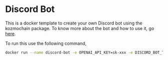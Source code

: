 # Discord Bot

This is a docker template to create your own Discord bot using the kozmochain package. To know more about the bot and how to use it, go [here](https://docs.digi-trans.org/examples/discord_bot).

To run this use the following command,

```bash
docker run --name discord-bot -e OPENAI_API_KEY=sk-xxx -e DISCORD_BOT_TOKEN=xxx -p 8080:8080 kozmochain/discord-bot:latest
```
